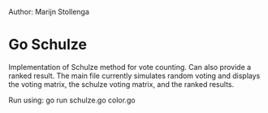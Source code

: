 Author: Marijn Stollenga

Go Schulze
=========

Implementation of Schulze method for vote counting.
Can also provide a ranked result.
The main file currently simulates random voting and displays the voting matrix, the schulze voting matrix, and the ranked results.

Run using:
go run schulze.go color.go

